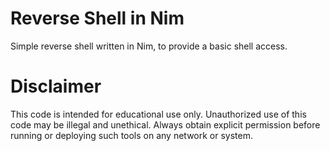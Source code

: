 # Reverse Shell in Nim


Simple reverse shell written in Nim, to provide a basic shell access. 

# Disclaimer

This code is intended for educational use only. Unauthorized use of this code may be illegal and unethical. Always obtain explicit permission before running or deploying such tools on any network or system.
